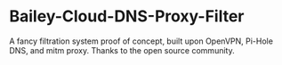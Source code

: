 # Bailey-Cloud-DNS-Proxy-Filter
A fancy filtration system proof of concept, built upon OpenVPN, Pi-Hole DNS, and mitm proxy.
Thanks to the open source community.
